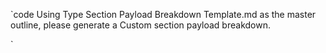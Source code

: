 `code
Using Type Section Payload Breakdown Template.md as the master outline, please generate a Custom section payload breakdown.

`
